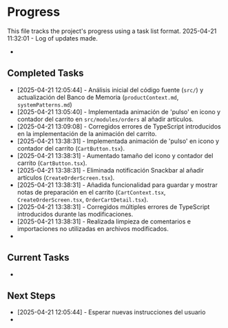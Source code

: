 # Progress

This file tracks the project's progress using a task list format.
2025-04-21 11:32:01 - Log of updates made.

-

## Completed Tasks

- [2025-04-21 12:05:44] - Análisis inicial del código fuente (`src/`) y actualización del Banco de Memoria (`productContext.md`, `systemPatterns.md`)
- [2025-04-21 13:05:40] - Implementada animación de 'pulso' en icono y contador del carrito en `src/modules/orders` al añadir artículos.
- [2025-04-21 13:09:08] - Corregidos errores de TypeScript introducidos en la implementación de la animación del carrito.
- [2025-04-21 13:38:31] - Implementada animación de 'pulso' en icono y contador del carrito (`CartButton.tsx`).
- [2025-04-21 13:38:31] - Aumentado tamaño del icono y contador del carrito (`CartButton.tsx`).
- [2025-04-21 13:38:31] - Eliminada notificación Snackbar al añadir artículos (`CreateOrderScreen.tsx`).
- [2025-04-21 13:38:31] - Añadida funcionalidad para guardar y mostrar notas de preparación en el carrito (`CartContext.tsx`, `CreateOrderScreen.tsx`, `OrderCartDetail.tsx`).
- [2025-04-21 13:38:31] - Corregidos múltiples errores de TypeScript introducidos durante las modificaciones.
- [2025-04-21 13:38:31] - Realizada limpieza de comentarios e importaciones no utilizadas en archivos modificados.
-

## Current Tasks

-

## Next Steps

- [2025-04-21 12:05:44] - Esperar nuevas instrucciones del usuario
-
